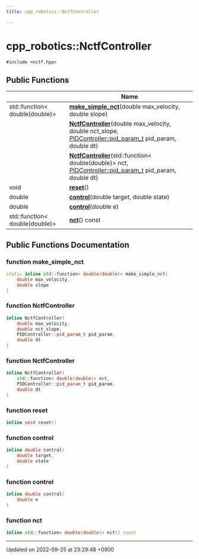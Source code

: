 ```yaml
---
title: cpp_robotics::NctfController

---
```


# cpp_robotics::NctfController






`#include <nctf.hpp>`

## Public Functions

|                | Name           |
| -------------- | -------------- |
| std::function< double(double)> | **[make_simple_nct](/cpp_robotics/doxybook/Classes/classcpp__robotics_1_1NctfController/#function-make-simple-nct)**(double max_velocity, double slope) |
| | **[NctfController](/cpp_robotics/doxybook/Classes/classcpp__robotics_1_1NctfController/#function-nctfcontroller)**(double max_velocity, double nct_slope, [PIDController::pid_param_t](/cpp_robotics/doxybook/Classes/structcpp__robotics_1_1PIDController_1_1pid__param__t/) pid_param, double dt) |
| | **[NctfController](/cpp_robotics/doxybook/Classes/classcpp__robotics_1_1NctfController/#function-nctfcontroller)**(std::function< double(double)> nct, [PIDController::pid_param_t](/cpp_robotics/doxybook/Classes/structcpp__robotics_1_1PIDController_1_1pid__param__t/) pid_param, double dt) |
| void | **[reset](/cpp_robotics/doxybook/Classes/classcpp__robotics_1_1NctfController/#function-reset)**() |
| double | **[control](/cpp_robotics/doxybook/Classes/classcpp__robotics_1_1NctfController/#function-control)**(double target, double state) |
| double | **[control](/cpp_robotics/doxybook/Classes/classcpp__robotics_1_1NctfController/#function-control)**(double e) |
| std::function< double(double)> | **[nct](/cpp_robotics/doxybook/Classes/classcpp__robotics_1_1NctfController/#function-nct)**() const |

## Public Functions Documentation

### function make_simple_nct

```cpp
static inline std::function< double(double)> make_simple_nct(
    double max_velocity,
    double slope
)
```


### function NctfController

```cpp
inline NctfController(
    double max_velocity,
    double nct_slope,
    PIDController::pid_param_t pid_param,
    double dt
)
```


### function NctfController

```cpp
inline NctfController(
    std::function< double(double)> nct,
    PIDController::pid_param_t pid_param,
    double dt
)
```


### function reset

```cpp
inline void reset()
```


### function control

```cpp
inline double control(
    double target,
    double state
)
```


### function control

```cpp
inline double control(
    double e
)
```


### function nct

```cpp
inline std::function< double(double)> nct() const
```


-------------------------------

Updated on 2022-09-25 at 23:29:48 +0900